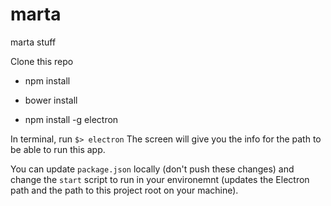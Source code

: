 # marta
marta stuff

Clone this repo
* npm install
* bower install

* npm install -g electron

In terminal, run `$> electron`
The screen will give you the info for the path to be able to run this app.

You can update `package.json` locally (don't push these changes) and change the `start` script to run in your environemnt (updates the Electron path and the path to this project root on your machine).

